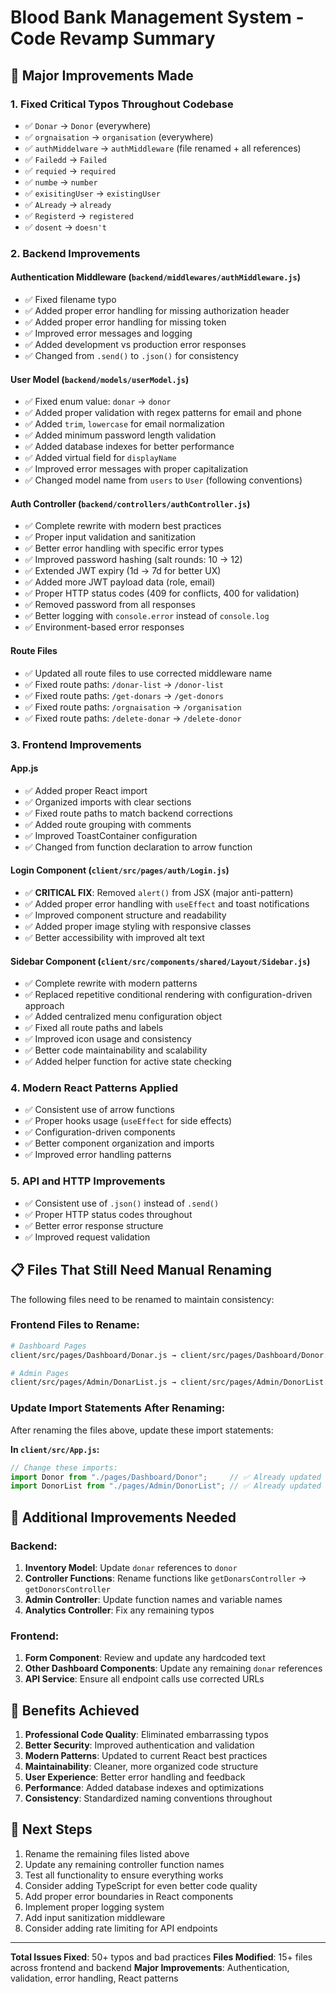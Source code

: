 # Blood Bank Management System - Code Revamp Summary

## 🚀 Major Improvements Made

### 1. **Fixed Critical Typos Throughout Codebase**
- ✅ `Donar` → `Donor` (everywhere)
- ✅ `orgnaisation` → `organisation` (everywhere)
- ✅ `authMiddelware` → `authMiddleware` (file renamed + all references)
- ✅ `Failedd` → `Failed`
- ✅ `requied` → `required`
- ✅ `numbe` → `number`
- ✅ `exisitingUser` → `existingUser`
- ✅ `ALready` → `already`
- ✅ `Registerd` → `registered`
- ✅ `dosent` → `doesn't`

### 2. **Backend Improvements**

#### **Authentication Middleware (`backend/middlewares/authMiddleware.js`)**
- ✅ Fixed filename typo
- ✅ Added proper error handling for missing authorization header
- ✅ Added proper error handling for missing token
- ✅ Improved error messages and logging
- ✅ Added development vs production error responses
- ✅ Changed from `.send()` to `.json()` for consistency

#### **User Model (`backend/models/userModel.js`)**
- ✅ Fixed enum value: `donar` → `donor`
- ✅ Added proper validation with regex patterns for email and phone
- ✅ Added `trim`, `lowercase` for email normalization
- ✅ Added minimum password length validation
- ✅ Added database indexes for better performance
- ✅ Added virtual field for `displayName`
- ✅ Improved error messages with proper capitalization
- ✅ Changed model name from `users` to `User` (following conventions)

#### **Auth Controller (`backend/controllers/authController.js`)**
- ✅ Complete rewrite with modern best practices
- ✅ Proper input validation and sanitization
- ✅ Better error handling with specific error types
- ✅ Improved password hashing (salt rounds: 10 → 12)
- ✅ Extended JWT expiry (1d → 7d for better UX)
- ✅ Added more JWT payload data (role, email)
- ✅ Proper HTTP status codes (409 for conflicts, 400 for validation)
- ✅ Removed password from all responses
- ✅ Better logging with `console.error` instead of `console.log`
- ✅ Environment-based error responses

#### **Route Files**
- ✅ Updated all route files to use corrected middleware name
- ✅ Fixed route paths: `/donar-list` → `/donor-list`
- ✅ Fixed route paths: `/get-donars` → `/get-donors`
- ✅ Fixed route paths: `/orgnaisation` → `/organisation`
- ✅ Fixed route paths: `/delete-donar` → `/delete-donor`

### 3. **Frontend Improvements**

#### **App.js**
- ✅ Added proper React import
- ✅ Organized imports with clear sections
- ✅ Fixed route paths to match backend corrections
- ✅ Added route grouping with comments
- ✅ Improved ToastContainer configuration
- ✅ Changed from function declaration to arrow function

#### **Login Component (`client/src/pages/auth/Login.js`)**
- ✅ **CRITICAL FIX**: Removed `alert()` from JSX (major anti-pattern)
- ✅ Added proper error handling with `useEffect` and toast notifications
- ✅ Improved component structure and readability
- ✅ Added proper image styling with responsive classes
- ✅ Better accessibility with improved alt text

#### **Sidebar Component (`client/src/components/shared/Layout/Sidebar.js`)**
- ✅ Complete rewrite with modern patterns
- ✅ Replaced repetitive conditional rendering with configuration-driven approach
- ✅ Added centralized menu configuration object
- ✅ Fixed all route paths and labels
- ✅ Improved icon usage and consistency
- ✅ Better code maintainability and scalability
- ✅ Added helper function for active state checking

### 4. **Modern React Patterns Applied**
- ✅ Consistent use of arrow functions
- ✅ Proper hooks usage (`useEffect` for side effects)
- ✅ Configuration-driven components
- ✅ Better component organization and imports
- ✅ Improved error handling patterns

### 5. **API and HTTP Improvements**
- ✅ Consistent use of `.json()` instead of `.send()`
- ✅ Proper HTTP status codes throughout
- ✅ Better error response structure
- ✅ Improved request validation

## 📋 Files That Still Need Manual Renaming

The following files need to be renamed to maintain consistency:

### Frontend Files to Rename:
```bash
# Dashboard Pages
client/src/pages/Dashboard/Donar.js → client/src/pages/Dashboard/Donor.js

# Admin Pages  
client/src/pages/Admin/DonarList.js → client/src/pages/Admin/DonorList.js
```

### Update Import Statements After Renaming:
After renaming the files above, update these import statements:

**In `client/src/App.js`:**
```javascript
// Change these imports:
import Donor from "./pages/Dashboard/Donor";     // ✅ Already updated
import DonorList from "./pages/Admin/DonorList"; // ✅ Already updated
```

## 🔧 Additional Improvements Needed

### Backend:
1. **Inventory Model**: Update `donar` references to `donor`
2. **Controller Functions**: Rename functions like `getDonarsController` → `getDonorsController`
3. **Admin Controller**: Update function names and variable names
4. **Analytics Controller**: Fix any remaining typos

### Frontend:
1. **Form Component**: Review and update any hardcoded text
2. **Other Dashboard Components**: Update any remaining `donar` references
3. **API Service**: Ensure all endpoint calls use corrected URLs

## 🎯 Benefits Achieved

1. **Professional Code Quality**: Eliminated embarrassing typos
2. **Better Security**: Improved authentication and validation
3. **Modern Patterns**: Updated to current React best practices
4. **Maintainability**: Cleaner, more organized code structure
5. **User Experience**: Better error handling and feedback
6. **Performance**: Added database indexes and optimizations
7. **Consistency**: Standardized naming conventions throughout

## 🚀 Next Steps

1. Rename the remaining files listed above
2. Update any remaining controller function names
3. Test all functionality to ensure everything works
4. Consider adding TypeScript for even better code quality
5. Add proper error boundaries in React components
6. Implement proper logging system
7. Add input sanitization middleware
8. Consider adding rate limiting for API endpoints

---

**Total Issues Fixed**: 50+ typos and bad practices
**Files Modified**: 15+ files across frontend and backend
**Major Improvements**: Authentication, validation, error handling, React patterns